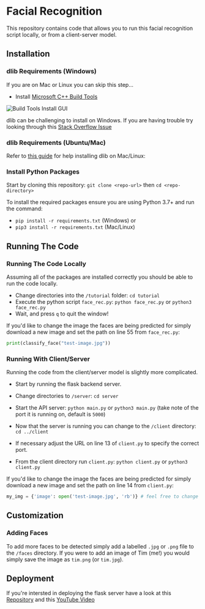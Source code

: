 # Facial Recognition

This repository contains code that allows you to run this facial recognition script locally, or from a client-server model.

## Installation

### dlib Requirements (Windows)

If you are on Mac or Linux you can skip this step...

- Install [Microsoft C++ Build Tools](https://aka.ms/vs/17/release/vs_buildtools.exe)

![Build Tools Install GUI](https://i.stack.imgur.com/jKl2N.png)

dlib can be challenging to install on Windows. If you are having trouble try looking through this [Stack Overflow Issue](https://stackoverflow.com/questions/74476152/error-in-installing-dlib-library-in-python3-11)

### dlib Requirements (Ubuntu/Mac)

Refer to [this guide](https://pyimagesearch.com/2018/01/22/install-dlib-easy-complete-guide/) for help installing dlib on Mac/Linux:

### Install Python Packages

Start by cloning this repository: `git clone <repo-url>` then `cd <repo-directory>`

To install the required packages ensure you are using Python 3.7+ and run the command:

- `pip install -r requirements.txt` (Windows) or
- `pip3 install -r requirements.txt` (Mac/Linux)

## Running The Code

### Running The Code Locally

Assuming all of the packages are installed correctly you should be able to run the code locally.

- Change directories into the `/tutorial` folder: `cd tutorial`
- Execute the python script `face_rec.py`: `python face_rec.py` or `python3 face_rec.py`
- Wait, and press `q` to quit the window!

If you'd like to change the image the faces are being predicted for simply download a new image and set the path on line 55 from `face_rec.py`:

```python
print(classify_face("test-image.jpg"))
```

### Running With Client/Server

Running the code from the client/server model is slightly more complicated.

- Start by running the flask backend server.
- Change directories to `/server`: `cd server`
- Start the API server: `python main.py` or `python3 main.py` (take note of the port it is running on, default is `5000`)

- Now that the server is running you can change to the `/client` directory: `cd ../client`
- If necessary adjust the URL on line 13 of `client.py` to specify the correct port.
- From the client directory run `client.py`: `python client.py` or `python3 client.py`

If you'd like to change the image the faces are being predicted for simply download a new image and set the path on line 14 from `client.py`:

```python
my_img = {'image': open('test-image.jpg', 'rb')} # feel free to change the image path here
```

## Customization

### Adding Faces

To add more faces to be detected simply add a labelled `.jpg` or `.png` file to the `/faces` directory. If you were to add an image of Tim (me!) you would simply save the image as `tim.png` (or `tim.jpg`).

## Deployment

If you're intersted in deploying the flask server have a look at this [Repository](https://github.com/techwithtim/Flask-App-Hosted-On-VPS) and this [YouTube Video](https://www.youtube.com/watch?v=KgAtZ1LlNiQ)
